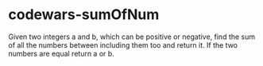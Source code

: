 # codewars-sumOfNum
Given two integers a and b, which can be positive or negative, find the sum of all the numbers between including them too and return it. If the two numbers are equal return a or b.
